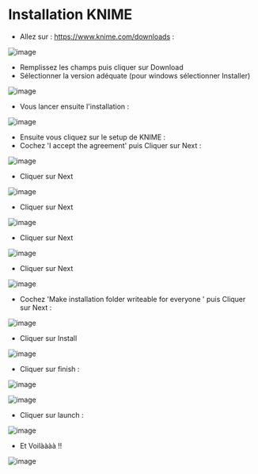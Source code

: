 # Installation KNIME

- Allez sur : https://www.knime.com/downloads :

![image](https://user-images.githubusercontent.com/123749462/231817402-ac9770e0-25e5-4420-8d92-f6d2a0d480ee.png)

- Remplissez les champs puis cliquer sur Download
- Sélectionner la version adéquate (pour windows sélectionner Installer)

![image](https://user-images.githubusercontent.com/123749462/231817958-77c5ea2e-f2b2-430a-b515-9ac7ca41e632.png)

- Vous lancer ensuite l'installation : 

![image](https://user-images.githubusercontent.com/123749462/231818962-73dd28e1-3845-4918-ac42-9794f4a302d5.png)

- Ensuite vous cliquez sur le setup de KNIME :
- Cochez 'I accept the agreement' puis Cliquer sur Next :

![image](https://user-images.githubusercontent.com/123749462/231823727-5f4b78a1-27c5-4684-a8ec-fa570a281f0f.png)
 
 - Cliquer sur Next

![image](https://user-images.githubusercontent.com/123749462/231823926-92b259bd-fe78-4cee-b312-5dcd7117fbfb.png)
 
 - Cliquer sur Next
 
![image](https://user-images.githubusercontent.com/123749462/231824017-8f51af54-d056-4543-8f46-936cd7495851.png)

 - Cliquer sur Next

![image](https://user-images.githubusercontent.com/123749462/231824076-81be52a5-5f24-4b3f-8d94-5906479f4567.png)

 - Cliquer sur Next

![image](https://user-images.githubusercontent.com/123749462/231824160-94c8e658-079d-46cc-bf02-04c22df68dc0.png)

- Cochez 'Make installation folder writeable for everyone ' puis Cliquer sur Next :

![image](https://user-images.githubusercontent.com/123749462/231824267-3e2dad2a-6450-4588-aaa3-d338bb93b1f4.png)

 - Cliquer sur Install

![image](https://user-images.githubusercontent.com/123749462/231824537-5c332e89-8b97-4120-89e2-15895a58528e.png)

- Cliquer sur finish :

![image](https://user-images.githubusercontent.com/123749462/231825959-596e03a5-4553-4168-849f-d9d5c20db77f.png)
 

![image](https://user-images.githubusercontent.com/123749462/231826082-996d618a-2d7c-46ce-8d38-cbb1b5f68bb3.png)

- Cliquer sur launch :

![image](https://user-images.githubusercontent.com/123749462/231826274-ad8ea96c-99d9-499c-ad0e-68050d9269ea.png)

- Et Voilàààà !!

![image](https://user-images.githubusercontent.com/123749462/231826543-8f1d9457-ea84-4e3a-8e49-78e4d658c315.png)


